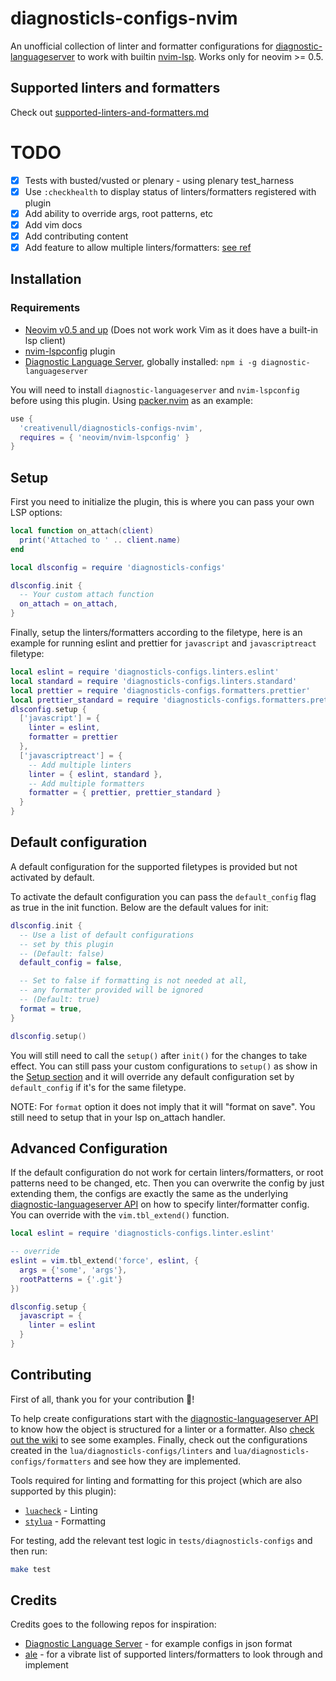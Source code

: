 # diagnosticls-configs-nvim

An unofficial collection of linter and formatter configurations for [diagnostic-languageserver][dls] to work with
builtin [nvim-lsp][lsp]. Works only for neovim >= 0.5.

## Supported linters and formatters

Check out [supported-linters-and-formatters.md](supported-linters-and-formatters.md)

# TODO

+ [X] Tests with busted/vusted or plenary - using plenary test_harness
+ [X] Use `:checkhealth` to display status of linters/formatters registered with plugin
+ [X] Add ability to override args, root patterns, etc
+ [X] Add vim docs
+ [X] Add contributing content
+ [X] Add feature to allow multiple linters/formatters: [see ref](https://github.com/iamcco/diagnostic-languageserver#config--document)

## Installation
### Requirements

+ [Neovim v0.5 and up][neovim] (Does not work work Vim as it does have a built-in lsp client)
+ [nvim-lspconfig][lspconfig] plugin
+ [Diagnostic Language Server][dls], globally installed: `npm i -g diagnostic-languageserver`

You will need to install `diagnostic-languageserver` and `nvim-lspconfig` before using this plugin. Using
[packer.nvim][packer] as an example:

```lua
use {
  'creativenull/diagnosticls-configs-nvim',
  requires = { 'neovim/nvim-lspconfig' }
}
```

## Setup

First you need to initialize the plugin, this is where you can pass your own LSP options:

```lua
local function on_attach(client)
  print('Attached to ' .. client.name)
end

local dlsconfig = require 'diagnosticls-configs'

dlsconfig.init {
  -- Your custom attach function
  on_attach = on_attach,
}
```

Finally, setup the linters/formatters according to the filetype, here is an example for running eslint and prettier
for `javascript` and `javascriptreact` filetype:

```lua
local eslint = require 'diagnosticls-configs.linters.eslint'
local standard = require 'diagnosticls-configs.linters.standard'
local prettier = require 'diagnosticls-configs.formatters.prettier'
local prettier_standard = require 'diagnosticls-configs.formatters.prettier_standard'
dlsconfig.setup {
  ['javascript'] = {
    linter = eslint,
    formatter = prettier
  },
  ['javascriptreact'] = {
    -- Add multiple linters
    linter = { eslint, standard },
    -- Add multiple formatters
    formatter = { prettier, prettier_standard }
  }
}
```

## Default configuration

A default configuration for the supported filetypes is provided but not activated by default.

To activate the default configuration you can pass the `default_config` flag as true in the init function. Below are the
default values for init:

```lua
dlsconfig.init {
  -- Use a list of default configurations
  -- set by this plugin
  -- (Default: false)
  default_config = false,

  -- Set to false if formatting is not needed at all,
  -- any formatter provided will be ignored
  -- (Default: true)
  format = true,
}

dlsconfig.setup()
```

You will still need to call the `setup()` after `init()` for the changes to take effect. You can still pass your custom
configurations to `setup()` as show in the [Setup section](#setup) and it will override any default configuration set
by `default_config` if it's for the same filetype.

NOTE: For `format` option it does not imply that it will "format on save". You still need to setup that in your lsp
on_attach handler.

## Advanced Configuration

If the default configuration do not work for certain linters/formatters, or root patterns need to be changed, etc.
Then you can overwrite the config by just extending them, the configs are exactly the same as the underlying
[diagnostic-languageserver API][dls-setup] on how to specify linter/formatter config. You can override with the
`vim.tbl_extend()` function.

```lua
local eslint = require 'diagnosticls-configs.linter.eslint'

-- override
eslint = vim.tbl_extend('force', eslint, {
  args = {'some', 'args'},
  rootPatterns = {'.git'}
})

dlsconfig.setup {
  javascript = {
    linter = eslint
  }
}
```

## Contributing

First of all, thank you for your contribution 🙂!

To help create configurations start with the [diagnostic-languageserver API][dls-setup] to know how the object is
structured for a linter or a formatter. Also [check out the wiki][dls-wiki] to see some examples. Finally, check out the
configurations created in the `lua/diagnosticls-configs/linters` and `lua/diagnosticls-configs/formatters` and see how
they are implemented.

Tools required for linting and formatting for this project (which are also supported by this plugin):
+ [`luacheck`][luacheck] - Linting
+ [`stylua`][stylua] - Formatting

For testing, add the relevant test logic in `tests/diagnosticls-configs` and then run:

```sh
make test
```

## Credits

Credits goes to the following repos for inspiration:

+ [Diagnostic Language Server](https://github.com/iamcco/diagnostic-languageserver) - for example configs in json format
+ [ale](https://github.com/dense-analysis/ale) - for a vibrate list of supported linters/formatters to look through and implement

[dls]: https://github.com/iamcco/diagnostic-languageserver
[dls-setup]: https://github.com/iamcco/diagnostic-languageserver#config--document
[dls-wiki]: https://github.com/iamcco/diagnostic-languageserver/wiki
[lsp]: https://neovim.io/doc/user/lsp.html
[packer]: https://github.com/wbthomason/packer.nvim
[luacheck]: https://github.com/mpeterv/luacheck
[stylua]: https://github.com/JohnnyMorganz/StyLua
[lspconfig]: https://github.com/neovim/nvim-lspconfig
[neovim]: https://github.com/neovim/neovim
